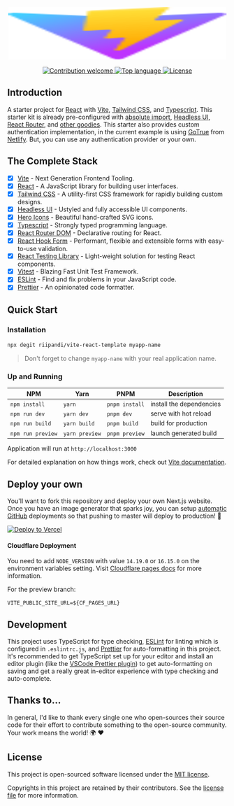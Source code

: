 <p align="center"><img src="./public/images/vite.svg" width="500" height="120" alt="Project Logo"></p>
<p align="center">
    <a href="https://github.com/riipandi/vite-react-template/pulse">
        <img src="https://img.shields.io/badge/Contributions-welcome-blue.svg?style=flat-square" alt="Contribution welcome">
    </a>
    <a href="https://github.com/riipandi/vite-react-template">
        <img src="https://img.shields.io/github/languages/top/riipandi/vite-react-template?style=flat-square" alt="Top language">
    </a>
    <a href="https://aris.mit-license.org">
        <img src="https://img.shields.io/github/license/riipandi/vite-react-template?style=flat-square" alt="License">
    </a>
</p>

## Introduction

A starter project for [React](https://reactjs.org/) with [Vite](https://vitejs.dev/), [Tailwind CSS](https://tailwindcss.com),
and [Typescript](https://www.typescriptlang.org/). This starter kit is already pre-configured
with [absolute import](https://jsdev.org/env/nodejs/absolute-path-imports/),
[Headless UI](https://headlessui.com), [React Router](https://reactrouter.com/),
and [other goodies](./package.json). This starter also provides custom authentication
implementation, in the current example is using [GoTrue](https://github.com/netlify/gotrue) from
[Netlify](https://www.netlify.com/). But, you can use any authentication provider or your own.

## The Complete Stack

- [x] [Vite](https://vitejs.dev/) - Next Generation Frontend Tooling.
- [x] [React](https://reactjs.org/) - A JavaScript library for building user interfaces.
- [x] [Tailwind CSS](https://tailwindcss.com/) - A utility-first CSS framework for rapidly building custom designs.
- [x] [Headless UI](https://headlessui.com/) - Ustyled and fully accessible UI components.
- [x] [Hero Icons](https://heroicons.com/) - Beautiful hand-crafted SVG icons.
- [x] [Typescript](https://www.typescriptlang.org/) - Strongly typed programming language.
- [x] [React Router DOM](https://reactrouter.com/) - Declarative routing for React.
- [x] [React Hook Form](https://react-hook-form.com/) - Performant, flexible and extensible forms with easy-to-use validation.
- [x] [React Testing Library](https://testing-library.com/) - Light-weight solution for testing React components.
- [x] [Vitest](https://vitest.dev/) - Blazing Fast Unit Test Framework.
- [x] [ESLint](https://eslint.org/) - Find and fix problems in your JavaScript code.
- [x] [Prettier](https://prettier.io/) - An opinionated code formatter.

## Quick Start

### Installation

```bash
npx degit riipandi/vite-react-template myapp-name
```

> Don't forget to change `myapp-name` with your real application name.

### Up and Running

| NPM               | Yarn           | PNPM           | Description              |
| ----------------- | -------------- | -------------- | ------------------------ |
| `npm install`     | `yarn`         | `pnpm install` | install the dependencies |
| `npm run dev`     | `yarn dev`     | `pnpm dev`     | serve with hot reload    |
| `npm run build`   | `yarn build`   | `pnpm build`   | build for production     |
| `npm run preview` | `yarn preview` | `pnpm preview` | launch generated build   |

Application will run at `http://localhost:3000`

For detailed explanation on how things work, check out [Vite documentation](https://vitejs.dev/guide).

## Deploy your own

You'll want to fork this repository and deploy your own Next.js website. Once you have an
image generator that sparks joy, you can setup [automatic GitHub](https://vercel.com/github)
deployments so that pushing to master will deploy to production! 🚀

[![Deploy to Vercel](https://vercel.com/button)](https://vercel.com/new/clone?repository-url=https://github.com/riipandi/vite-react-template&project-name=vite-react-template&repo-name=my-vite-react-app&env=API_GOTRUE_URL)

#### Cloudflare Deployment

You need to add `NODE_VERSION` with value `14.19.0` or `16.15.0` on the environment variables setting.
Visit [Cloudflare pages docs](https://developers.cloudflare.com/pages/platform/build-configuration/)
for more information.

For the preview branch:

```env
VITE_PUBLIC_SITE_URL=${CF_PAGES_URL}
```

## Development

This project uses TypeScript for type checking, [ESLint](https://eslint.org/) for linting which
is configured in `.eslintrc.js`, and [Prettier](https://prettier.io/) for auto-formatting in
this project. It's recommended to get TypeScript set up for your editor and install an editor
plugin (like the [VSCode Prettier plugin](https://s.id/vscode-prettier)) to get auto-formatting
on saving and get a really great in-editor experience with type checking and auto-complete.

## Thanks to...

In general, I'd like to thank every single one who open-sources their
source code for their effort to contribute something to the open-source
community. Your work means the world! 🌍 ❤️

## License

This project is open-sourced software licensed under the [MIT license](https://aris.mit-license.org).

Copyrights in this project are retained by their contributors.
See the [license file](./LICENSE) for more information.

